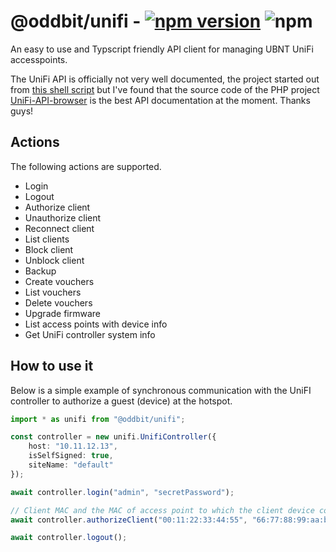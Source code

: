 # @oddbit/unifi &dash; [![npm version](https://img.shields.io/npm/v/@oddbit/unifi.svg)](https://www.npmjs.com/package/@oddbit/unifi) ![npm](https://img.shields.io/npm/l/@oddbit/unifi.svg)

An easy to use and Typscript friendly API client for managing UBNT UniFi accesspoints.


The UniFi API is officially not very well documented, the project started out from [this shell script](https://dl.ubnt.com/unifi/5.4.16/unifi_sh_api) but I've found that the source code of the PHP project
[UniFi-API-browser](https://github.com/Art-of-WiFi/UniFi-API-browser) is the best API documentation
at the moment. Thanks guys!

## Actions
The following actions are supported.

- Login
- Logout
- Authorize client
- Unauthorize client
- Reconnect client
- List clients
- Block client
- Unblock client
- Backup
- Create vouchers
- List vouchers
- Delete vouchers
- Upgrade firmware
- List access points with device info
- Get UniFi controller system info

## How to use it

Below is a simple example of synchronous communication with the UniFI controller to authorize a guest (device) at the hotspot.

```typescript
import * as unifi from "@oddbit/unifi";

const controller = new unifi.UnifiController({
    host: "10.11.12.13",
    isSelfSigned: true,
    siteName: "default"
});

await controller.login("admin", "secretPassword");

// Client MAC and the MAC of access point to which the client device connected
await controller.authorizeClient("00:11:22:33:44:55", "66:77:88:99:aa:bb");

await controller.logout();
```

